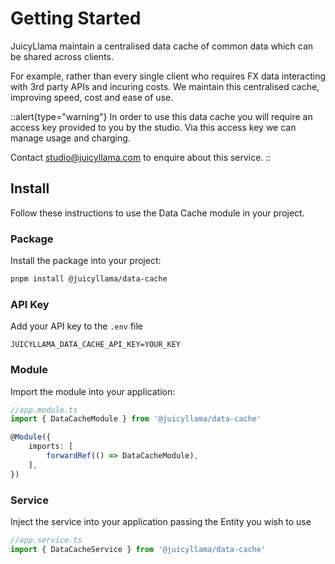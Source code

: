 # Getting Started

JuicyLlama maintain a centralised data cache of common data which can be shared across clients.

For example, rather than every single client who requires FX data interacting with 3rd party APIs and incuring costs. We maintain this centralised cache, improving speed, cost and ease of use.

::alert{type="warning"}
In order to use this data cache you will require an access key provided to you by the studio. Via this access key we can manage usage and charging.

Contact [studio@juicyllama.com](mailto:studio@juicyllama.com) to enquire about this service.
::

## Install

Follow these instructions to use the Data Cache module in your project.

### Package

Install the package into your project:

```bash
pnpm install @juicyllama/data-cache
```

### API Key

Add your API key to the `.env` file

```
JUICYLLAMA_DATA_CACHE_API_KEY=YOUR_KEY
```

### Module

Import the module into your application:

```typescript
//app.module.ts
import { DataCacheModule } from '@juicyllama/data-cache'

@Module({
	imports: [
		forwardRef(() => DataCacheModule),
	],
})
```

### Service

Inject the service into your application passing the Entity you wish to use

```typescript
//app.service.ts
import { DataCacheService } from '@juicyllama/data-cache'
```

